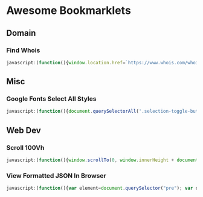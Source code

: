 # Awesome Bookmarklets

## Domain

### Find Whois
```js
javascript:(function(){window.location.href=`https://www.whois.com/whois/${window.location.hostname}`})();
```
## Misc

### Google Fonts Select All Styles
```js
javascript:(function(){document.querySelectorAll('.selection-toggle-button').forEach(e => e.click())})();
```

## Web Dev

### Scroll 100Vh
```js
javascript:(function(){window.scrollTo(0, window.innerHeight + document.documentElement.scrollTop)})();
```

### View Formatted JSON In Browser
```js
javascript:(function(){var element=document.querySelector("pre"); var obj=JSON.parse(element.innerText); element.innerHTML=JSON.stringify(obj,undefined,2);})();
```

